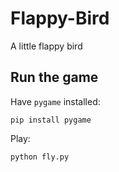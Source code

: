 # Flappy-Bird
A little flappy bird

## Run the game
Have ```pygame``` installed:</br>
```
pip install pygame
```
Play:
```
python fly.py
```
